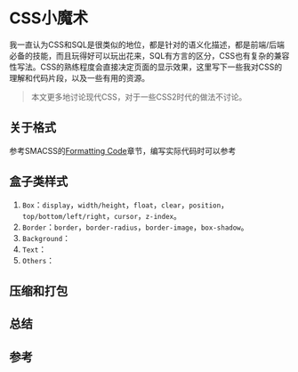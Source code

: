 # CSS小魔术

我一直认为CSS和SQL是很类似的地位，都是针对的语义化描述，都是前端/后端必备的技能，而且玩得好可以玩出花来，SQL有方言的区分，CSS也有复杂的兼容性写法。CSS的熟练程度会直接决定页面的显示效果，这里写下一些我对CSS的理解和代码片段，以及一些有用的资源。

> 本文更多地讨论现代CSS，对于一些CSS2时代的做法不讨论。

## 关于格式

参考SMACSS的[Formatting Code](http://smacss.com/book/formatting)章节，编写实际代码时可以参考



## 盒子类样式

1. `Box`：`display`，`width/height`，`float`，`clear`，`position`，`top/bottom/left/right`，`cursor`，`z-index`。
2. `Border`：`border`，`border-radius`，`border-image`，`box-shadow`。
3. `Background`：
4. `Text`：
5. `Others`：




## 压缩和打包


## 总结

## 参考
